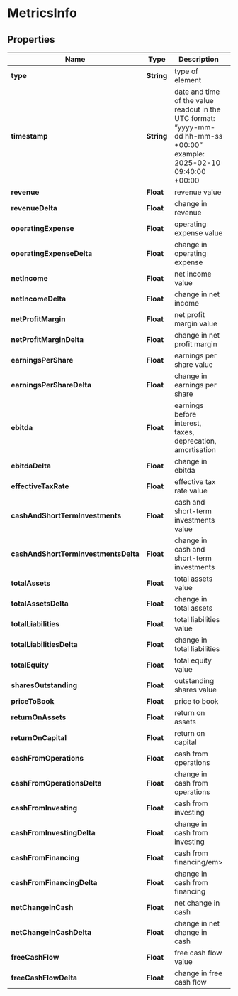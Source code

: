 

# MetricsInfo


## Properties

| Name | Type | Description | Notes |
|------------ | ------------- | ------------- | -------------|
|**type** | **String** | type of element |  [optional] |
|**timestamp** | **String** | date and time of the value readout in the UTC format: “yyyy-mm-dd hh-mm-ss +00:00” example: 2025-02-10 09:40:00 +00:00 |  [optional] |
|**revenue** | **Float** | revenue value |  [optional] |
|**revenueDelta** | **Float** | change in revenue |  [optional] |
|**operatingExpense** | **Float** | operating expense value |  [optional] |
|**operatingExpenseDelta** | **Float** | change in operating expense |  [optional] |
|**netIncome** | **Float** | net income value |  [optional] |
|**netIncomeDelta** | **Float** | change in net income |  [optional] |
|**netProfitMargin** | **Float** | net profit margin value |  [optional] |
|**netProfitMarginDelta** | **Float** | change in net profit margin |  [optional] |
|**earningsPerShare** | **Float** | earnings per share value |  [optional] |
|**earningsPerShareDelta** | **Float** | change in earnings per share |  [optional] |
|**ebitda** | **Float** | earnings before interest, taxes, deprecation, amortisation |  [optional] |
|**ebitdaDelta** | **Float** | change in ebitda |  [optional] |
|**effectiveTaxRate** | **Float** | effective tax rate value |  [optional] |
|**cashAndShortTermInvestments** | **Float** | cash and short-term investments value |  [optional] |
|**cashAndShortTermInvestmentsDelta** | **Float** | change in cash and short-term investments |  [optional] |
|**totalAssets** | **Float** | total assets value |  [optional] |
|**totalAssetsDelta** | **Float** | change in total assets |  [optional] |
|**totalLiabilities** | **Float** | total liabilities value |  [optional] |
|**totalLiabilitiesDelta** | **Float** | change in total liabilities |  [optional] |
|**totalEquity** | **Float** | total equity value |  [optional] |
|**sharesOutstanding** | **Float** | outstanding shares value |  [optional] |
|**priceToBook** | **Float** | price to book |  [optional] |
|**returnOnAssets** | **Float** | return on assets |  [optional] |
|**returnOnCapital** | **Float** | return on capital |  [optional] |
|**cashFromOperations** | **Float** | cash from operations |  [optional] |
|**cashFromOperationsDelta** | **Float** | change in cash from operations |  [optional] |
|**cashFromInvesting** | **Float** | cash from investing |  [optional] |
|**cashFromInvestingDelta** | **Float** | change in cash from investing |  [optional] |
|**cashFromFinancing** | **Float** | cash from financing/em&gt; |  [optional] |
|**cashFromFinancingDelta** | **Float** | change in cash from financing |  [optional] |
|**netChangeInCash** | **Float** | net change in cash |  [optional] |
|**netChangeInCashDelta** | **Float** | change in net change in cash |  [optional] |
|**freeCashFlow** | **Float** | free cash flow value |  [optional] |
|**freeCashFlowDelta** | **Float** | change in free cash flow |  [optional] |



